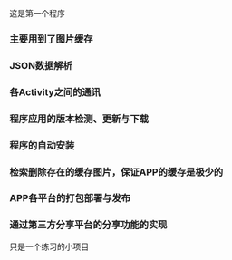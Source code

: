 这是第一个程序

### 主要用到了图片缓存
### JSON数据解析
### 各Activity之间的通讯
### 程序应用的版本检测、更新与下载
### 程序的自动安装
### 检索删除存在的缓存图片，保证APP的缓存是极少的
### APP各平台的打包部署与发布
### 通过第三方分享平台的分享功能的实现

只是一个练习的小项目
